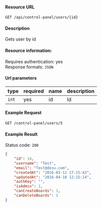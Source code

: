 #### Resource URL
`GET /api/control-panel/users/{id}`

#### Description
  Gets user by id

#### Resource information:
  Requires authentication: yes    
  Response formats: `JSON`

#### Url parameters
| type     | required | name                              | description
|----------|----------|-----------------------------------|-------------
| `int`    | yes      | id                                | Id


#### Example Request
`GET /control-panel/users/5`

#### Example Result
Status code: `200`
```JSON
{
	"id": 14,
	"username": "Test",
	"email": "Test@desu.com",
	"createdAt": "2016-03-12 17:15:43",
	"updatedAt": "2016-04-18 12:15:14",
	"authKey": "",
	"isAdmin": 1,
	"canCreateBoards": 1,
	"canDeleteBoards": 1
}
```
